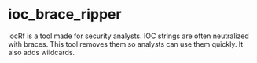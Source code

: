 # ioc_brace_ripper
iocRf is a tool made for security analysts. IOC strings are often neutralized with braces. This tool removes them so analysts can use them quickly. It also adds wildcards.
